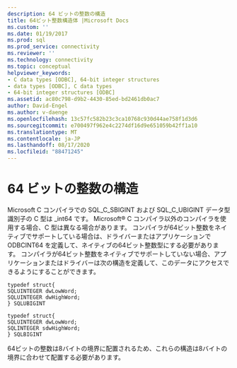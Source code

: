 ```yaml
---
description: 64 ビットの整数の構造
title: 64ビット整数構造体 |Microsoft Docs
ms.custom: ''
ms.date: 01/19/2017
ms.prod: sql
ms.prod_service: connectivity
ms.reviewer: ''
ms.technology: connectivity
ms.topic: conceptual
helpviewer_keywords:
- C data types [ODBC], 64-bit integer structures
- data types [ODBC], C data types
- 64-bit integer structures [ODBC]
ms.assetid: ac80c798-d9b2-4430-85ed-bd2461db0ac7
author: David-Engel
ms.author: v-daenge
ms.openlocfilehash: 13c57fc582b23c3ca10768c930d44ae758f1d3d6
ms.sourcegitcommit: e700497f962e4c2274df16d9e651059b42ff1a10
ms.translationtype: MT
ms.contentlocale: ja-JP
ms.lasthandoff: 08/17/2020
ms.locfileid: "88471245"
---
```

# <a name="64-bit-integer-structures"></a>64 ビットの整数の構造
Microsoft C コンパイラでの SQL_C_SBIGINT および SQL_C_UBIGINT データ型識別子の C 型は _int64 です。 Microsoft® C コンパイラ以外のコンパイラを使用する場合、C 型は異なる場合があります。 コンパイラが64ビット整数をネイティブでサポートしている場合は、ドライバーまたはアプリケーションで ODBCINT64 を定義して、ネイティブの64ビット整数型にする必要があります。 コンパイラが64ビット整数をネイティブでサポートしていない場合、アプリケーションまたはドライバーは次の構造を定義して、このデータにアクセスできるようにすることができます。  
  
```  
typedef struct{  
SQLUINTEGER dwLowWord;  
SQLUINTEGER dwHighWord;  
} SQLUBIGINT  
  
typedef struct{  
SQLUINTEGER dwLowWord;  
SQLINTEGER sdwHighWord;  
} SQLBIGINT  
```  
  
 64ビットの整数は8バイトの境界に配置されるため、これらの構造は8バイトの境界に合わせて配置する必要があります。

